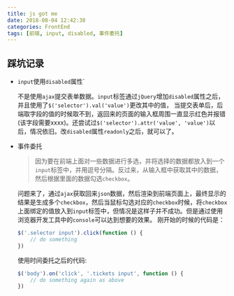 ```yaml
---
title: js got me
date: 2018-08-04 12:42:38
categories: FrontEnd
tags: [前端, input, disabled, 事件委托]
---
```


## 踩坑记录


- `input`使用`disabled`属性`

   不是使用`ajax`提交表单数据。`input`标签通过`jQuery`增加`disabled`属性之后，并且使用了`$('selector').val('value')`更改其中的值，
   当提交表单后，后端取字段的值的时候取不到，返回来的页面的输入框周围一直显示红色并报错(该字段需要xxxx)。还尝试过`$('selector').attr('value', 'value')`以后，情况依旧。改`disabled`属性`readonly`之后，就可以了。

- 事件委托

   > 因为要在前端上面对一些数据进行多选，并将选择的数据都放入到一个`input`标签中，并用逗号分隔。反过来，从输入框中获取其中的数据，然后根据里面的数据勾选`checkbox`。

   问题来了，通过`ajax`获取回来`json`数据，然后渲染到前端页面上，最终显示的结果是生成多个`checkbox`，然后当鼠标勾选对应的`checkbox`时候，将`checkbox`上面绑定的值放入到`input`标签中，但情况是这样子并不成功。但是通过使用浏览器开发工具中的`console`可以达到想要的效果。
   刚开始的时候的代码是：
   ```js
   $('.selector input').click(function () {
       // do something
   })
   ```
   使用时间委托之后的代码:
   ```js
   $('body').on('click', '.tickets input', function () {
       // do something again as above
   })
   ```

